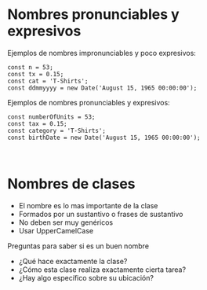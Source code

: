 # Nombres pronunciables y expresivos

Ejemplos de nombres impronunciables y poco expresivos:

```
const n = 53;
const tx = 0.15;
const cat = 'T-Shirts';
const ddmmyyyy = new Date('August 15, 1965 00:00:00');
```

Ejemplos de nombres pronunciables y expresivos:

```
const numberOfUnits = 53;
const tax = 0.15;
const category = 'T-Shirts';
const birthDate = new Date('August 15, 1965 00:00:00');
```

<br>

# Nombres de clases

- El nombre es lo mas importante de la clase
- Formados por un sustantivo o frases de sustantivo
- No deben ser muy genéricos
- Usar UpperCamelCase

Preguntas para saber si es un buen nombre

- ¿Qué hace exactamente la clase?
- ¿Cómo esta clase realiza exactamente cierta tarea?
- ¿Hay algo específico sobre su ubicación?
